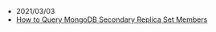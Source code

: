 

- 2021/03/03
- [How to Query MongoDB Secondary Replica Set Members](https://studio3t.com/knowledge-base/articles/mongodb-replica-set-secondaries/)